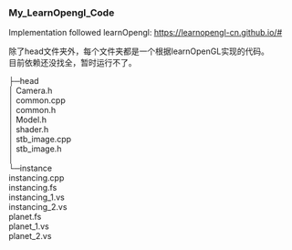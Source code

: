 ### My_LearnOpengl_Code

Implementation followed learnOpengl:
https://learnopengl-cn.github.io/#

除了head文件夹外，每个文件夹都是一个根据learnOpenGL实现的代码。  
目前依赖还没找全，暂时运行不了。

├─head  
│        Camera.h             
│        common.cpp  
│        common.h  
│        Model.h  
│        shader.h  
│        stb_image.cpp  
│        stb_image.h  
│    
└─instance    
            instancing.cpp  
            instancing.fs  
            instancing_1.vs  
            instancing_2.vs  
            planet.fs  
            planet_1.vs  
            planet_2.vs  
